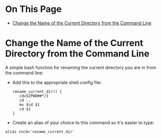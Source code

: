 # On This Page

- [Change the Name of the Current Directory from the Command Line](#change-the-name-of-the-current-directory-from-the-command-line)

# Change the Name of the Current Directory from the Command Line

A simple bash function for renaming the current directory you are in from the command line:

* Add this to the appropriate shell config file:
    ```
    rename_current_dir() {
       cd=${PWD##*/}
       cd ..
       mv $cd $1
       cd $1
    }
    ```
* Create an alias of your choice to this command so it's easier to type:

`alias rncd='rename_current_dir'`
